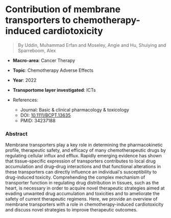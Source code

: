 # Contribution of membrane transporters to chemotherapy-induced cardiotoxicity

> By Uddin, Muhammad Erfan and Moseley, Angie and Hu, Shuiying and Sparreboom, Alex

- **Macro-area**: Cancer Therapy
- **Topic**: Chemotherapy Adverse Effects
- **Year**: 2022
- **Transportome layer investigated**: ICTs

- References:
  - Journal: Basic & clinical pharmacology & toxicology
  - DOI: [10.1111/BCPT.13635](https://doi.org/10.1111/BCPT.13635)
  - PMID: 34237188

### Abstract

Membrane transporters play a key role in determining the pharmacokinetic profile, therapeutic safety, and efficacy of many chemotherapeutic drugs by regulating cellular influx and efflux. Rapidly emerging evidence has shown that tissue-specific expression of transporters contributes to local drug accumulation and drug–drug interactions and that functional alterations in these transporters can directly influence an individual's susceptibility to drug-induced toxicity. Comprehending the complex mechanism of transporter function in regulating drug distribution in tissues, such as the heart, is necessary in order to acquire novel therapeutic strategies aimed at evading unwanted drug accumulation and toxicities and to ameliorate the safety of current therapeutic regimens. Here, we provide an overview of membrane transporters with a role in chemotherapy-induced cardiotoxicity and discuss novel strategies to improve therapeutic outcomes.
